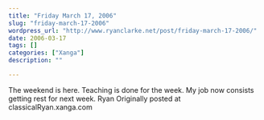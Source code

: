 ```yaml
---
title: "Friday March 17, 2006"
slug: "friday-march-17-2006"
wordpress_url: "http://www.ryanclarke.net/post/friday-march-17-2006/"
date: 2006-03-17
tags: []
categories: ["Xanga"]
description: ""

---
```


The weekend is here. Teaching is done for the week. My job now consists getting rest for next week.
Ryan
Originally posted at classicalRyan.xanga.com
